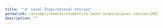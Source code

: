 ```yaml
---
title: "'A' Level Inspirational Stories"
permalink: /accomplishments/students/a-level-inspirational-stories/2022/overview/
description: ""
---
```


